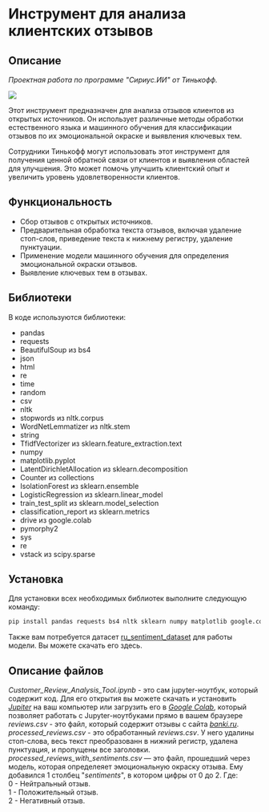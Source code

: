 # Инструмент для анализа клиентских отзывов

## Описание
*Проектная работа по программе "Сириус.ИИ" от Тинькофф.*

![](https://cdn.discordapp.com/attachments/1191641717733085225/1223596656243511396/-1_2.png?ex=661a6e30&is=6607f930&hm=ffd5fc67bd1259e9404dd9c61b6483481625b676f0b91330af14722202a0abd8&)

Этот инструмент предназначен для анализа отзывов клиентов из открытых источников. Он использует различные методы обработки естественного языка и машинного обучения для классификации отзывов по их эмоциональной окраске и выявления ключевых тем.

Сотрудники Тинькофф могут использовать этот инструмент для получения ценной обратной связи от клиентов и выявления областей для улучшения. Это может помочь улучшить клиентский опыт и увеличить уровень удовлетворенности клиентов.
## Функциональность
- Сбор отзывов с открытых источников.
- Предварительная обработка текста отзывов, включая удаление стоп-слов, приведение текста к нижнему регистру, удаление пунктуации.
- Применение модели машинного обучения для определения эмоциональной окраски отзывов.
- Выявление ключевых тем в отзывах.

## Библиотеки
В коде используются библиотеки:
- pandas
- requests
- BeautifulSoup из bs4
- json
- html
- re
- time
- random
- csv
- nltk
- stopwords из nltk.corpus
- WordNetLemmatizer из nltk.stem
- string
- TfidfVectorizer из sklearn.feature_extraction.text
- numpy
- matplotlib.pyplot
- LatentDirichletAllocation из sklearn.decomposition
- Counter из collections
- IsolationForest из sklearn.ensemble
- LogisticRegression из sklearn.linear_model
- train_test_split из sklearn.model_selection
- classification_report из sklearn.metrics
- drive из google.colab
- pymorphy2
- sys
- re
- vstack из scipy.sparse
## Установка
Для установки всех необходимых библиотек выполните следующую команду:
```python
pip install pandas requests bs4 nltk sklearn numpy matplotlib google.colab pymorphy2 scipy
```
Также вам потребуется датасет [ru_sentiment_dataset](https://huggingface.co/datasets/MonoHime/ru_sentiment_dataset/blob/main/datasets.csv) для работы модели. Вы можете скачать его здесь.
## Описание файлов 
*Customer_Review_Analysis_Tool.ipynb* - это сам jupyter-ноутбук, который содержит код. Для его открытия вы можете скачать и установить [*Jupiter*](https://jupyter.org/) на ваш компьютер или загрузить его в [*Google Colab*](https://colab.google/), который позволяет работать с Jupyter-ноутбуками прямо в вашем браузере<br>
*reviews.csv* - это файл, который содержит отзывы с сайта [*banki.ru*](https://www.banki.ru/services/responses/bank/tcs/?type=al).<br>
*processed_reviews.csv* - это обработанный *reviews.csv*. У него удалины стоп-слова, весь текст преобразованн в нижний регистр, удалена пунктуация, и пропущены все заголовки.<br>
*processed_reviews_with_sentiments.csv* — это файл, прошедший через модель, которая определеяет эмоциональную окраску отзыва. Ему добавился 1 столбец "*sentiments*", в котором цифры от 0 до 2. Где:<br>
0 - Нейтральный отзыв. <br>
1 - Положительный отзыв. <br>
2 - Негативный отзыв.

